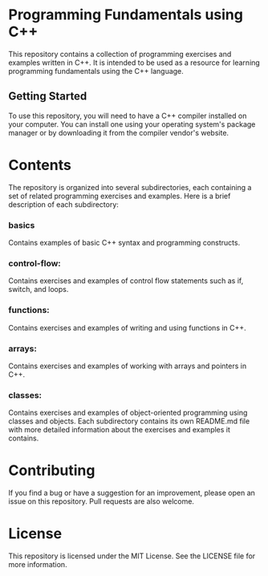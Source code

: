 # Programming Fundamentals using C++
This repository contains a collection of programming exercises and examples written in C++. It is intended to be used as a resource for learning programming fundamentals using the C++ language.

## Getting Started
To use this repository, you will need to have a C++ compiler installed on your computer. You can install one using your operating system's package manager or by downloading it from the compiler vendor's website.

# Contents
The repository is organized into several subdirectories, each containing a set of related programming exercises and examples. Here is a brief description of each subdirectory:

### basics
Contains examples of basic C++ syntax and programming constructs.
### control-flow:
Contains exercises and examples of control flow statements such as if, switch, and loops.
### functions:  
Contains exercises and examples of writing and using functions in C++.
### arrays: 
Contains exercises and examples of working with arrays and pointers in C++.
### classes:
Contains exercises and examples of object-oriented programming using classes and objects.
Each subdirectory contains its own README.md file with more detailed information about the exercises and examples it contains.

# Contributing
If you find a bug or have a suggestion for an improvement, please open an issue on this repository. Pull requests are also welcome.

# License
This repository is licensed under the MIT License. See the LICENSE file for more information.




